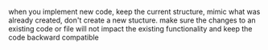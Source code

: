 when you implement new code, keep the current structure, mimic what was already created, don't create a new stucture.
make sure the changes to an existing code or file will not impact the existing functionality and keep the code backward compatible 